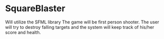 # SquareBlaster
Will utilize the SFML library
The game will be first person shooter. The user will try to destroy falling targets and the system will keep track of his/her score and health.
